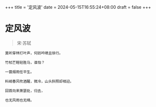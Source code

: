+++
title = '定风波'
date = 2024-05-15T16:55:24+08:00
draft = false
+++



# 定风波

> 宋·苏轼

~~~
莫听穿林打叶声，何妨吟啸且徐行。

竹杖芒鞋轻胜马，谁怕？

一蓑烟雨任平生。

料峭春风吹酒醒，微冷，山头斜照却相迎。

回首向来萧瑟处，归去，

也无风雨也无晴。

~~~

